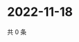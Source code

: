 # 2022-11-18

共 0 条

<!-- BEGIN WEIBO -->
<!-- 最后更新时间 Fri Nov 18 2022 18:17:48 GMT+0800 (China Standard Time) -->

<!-- END WEIBO -->
